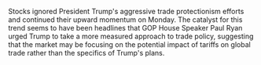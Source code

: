 Stocks ignored President Trump's aggressive trade protectionism efforts and continued their upward momentum on Monday. The catalyst for this trend seems to have been headlines that GOP House Speaker Paul Ryan urged Trump to take a more measured approach to trade policy, suggesting that the market may be focusing on the potential impact of tariffs on global trade rather than the specifics of Trump's plans.